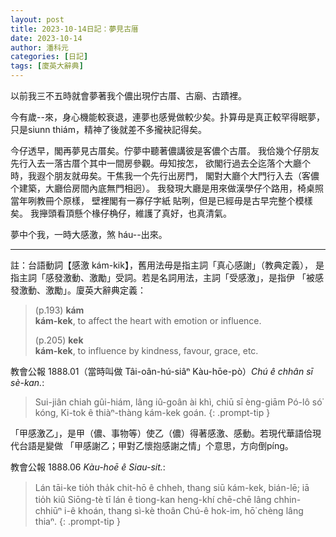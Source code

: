 ```yaml
---
layout: post
title: 2023-10-14日記：夢見古厝 
date: 2023-10-14 
author: 潘科元
categories: [日記]
tags: [廈英大辭典]
---
```


以前我三不五時就會夢著我个儂出現佇古厝、古廟、古蹟裡。

今有歲\--來，身心機能較衰退，連夢也感覺做較少矣。扑算毋是真正較罕得眠夢，
只是siunn thiám，精神了後就差不多攏袂記得矣。

今仔透早，閣再夢見古厝矣。佇夢中聽著儂講彼是客儂个古厝。 
我佮幾个仔朋友先行入去一落古厝个其中一間房參觀。毋知按怎，
欲閣行過去仝迄落个大廳个時，我遐个朋友就毋矣。干焦我一个先行出房門，
閣對大廳个大門行入去（客儂个建築，大廳佮房間內底無門相迥）。
我發現大廳是用來做漢學仔个路用，椅桌照當年咧教冊个原樣，
壁裡閣有一寡仔字紙 貼咧，但是已經毋是古早完整个模樣矣。
我攑頭看頂懸个椽仔桷仔，維護了真好，也真清氣。

夢中个我，一時大感激，煞 háu\--出來。

---

註：台語動詞【感激 kám-kik】，舊用法毋是指主詞「真心感謝」（教典定義），
是指主詞「感發激動、激勵」受詞。若是名詞用法，主詞「受感激」，是指伊
「被感發激動、激勵」。廈英大辭典定義：

> (p.193) **kám**  
> **kám-kek**, to affect the heart with emotion or influence.
>
> (p.205) **kek**  
> **kám-kek**, to influence by kindness, favour, grace, etc.

教會公報 1888.01（當時叫做 Tâi-oân-hú-siâⁿ Kàu-hōe-pò）*Chú ê chhân sī sè-kan.*:

> Sui-jiân chiah gûi-hiám, lâng iû-goân ài khì, chiū sī èng-giām Pó-lô só͘ kóng,
> Ki-tok ê thiàⁿ-thàng kám-kek goán.
{: .prompt-tip }

「甲感激乙」，是甲（儂、事物等）使乙（儂）得著感激、感動。若現代華語佮現代台語是變做
「甲感謝乙；甲對乙懷抱感謝之情」个意思，方向倒píng。

教會公報 1888.06 *Kàu-hoē ê Siau-sit.*:

> Lán tāi-ke tio̍h tha̍k chit-hō ê chheh, thang siū kám-kek, bián-lē;
> iā tio̍h kiû Siōng-tè tī lán ê tiong-kan heng-khí chē-chē lâng chhin-chhiūⁿ
> i-ê khoán, thang sì-kè thoân Chú-ê hok-im, hō͘ chèng lâng thiaⁿ.
{: .prompt-tip }

